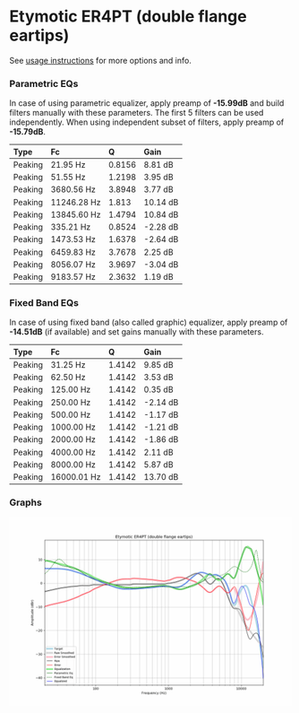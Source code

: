 # Etymotic ER4PT (double flange eartips)
See [usage instructions](https://github.com/jaakkopasanen/AutoEq#usage) for more options and info.

### Parametric EQs
In case of using parametric equalizer, apply preamp of **-15.99dB** and build filters manually
with these parameters. The first 5 filters can be used independently.
When using independent subset of filters, apply preamp of **-15.79dB**.

| Type    | Fc          |      Q | Gain     |
|:--------|:------------|:-------|:---------|
| Peaking | 21.95 Hz    | 0.8156 | 8.81 dB  |
| Peaking | 51.55 Hz    | 1.2198 | 3.95 dB  |
| Peaking | 3680.56 Hz  | 3.8948 | 3.77 dB  |
| Peaking | 11246.28 Hz | 1.813  | 10.14 dB |
| Peaking | 13845.60 Hz | 1.4794 | 10.84 dB |
| Peaking | 335.21 Hz   | 0.8524 | -2.28 dB |
| Peaking | 1473.53 Hz  | 1.6378 | -2.64 dB |
| Peaking | 6459.83 Hz  | 3.7678 | 2.25 dB  |
| Peaking | 8056.07 Hz  | 3.9697 | -3.04 dB |
| Peaking | 9183.57 Hz  | 2.3632 | 1.19 dB  |

### Fixed Band EQs
In case of using fixed band (also called graphic) equalizer, apply preamp of **-14.51dB**
(if available) and set gains manually with these parameters.

| Type    | Fc          |      Q | Gain     |
|:--------|:------------|:-------|:---------|
| Peaking | 31.25 Hz    | 1.4142 | 9.85 dB  |
| Peaking | 62.50 Hz    | 1.4142 | 3.53 dB  |
| Peaking | 125.00 Hz   | 1.4142 | 0.35 dB  |
| Peaking | 250.00 Hz   | 1.4142 | -2.14 dB |
| Peaking | 500.00 Hz   | 1.4142 | -1.17 dB |
| Peaking | 1000.00 Hz  | 1.4142 | -1.21 dB |
| Peaking | 2000.00 Hz  | 1.4142 | -1.86 dB |
| Peaking | 4000.00 Hz  | 1.4142 | 2.11 dB  |
| Peaking | 8000.00 Hz  | 1.4142 | 5.87 dB  |
| Peaking | 16000.01 Hz | 1.4142 | 13.70 dB |

### Graphs
![](./Etymotic%20ER4PT%20(double%20flange%20eartips).png)